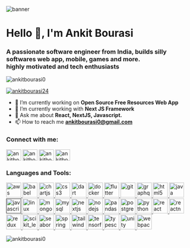 <img
  alt="banner"
  src="https://images.unsplash.com/photo-1647166545674-ce28ce93bdca?q=80&w=2070&auto=format&fit=crop&ixlib=rb-4.0.3&ixid=M3wxMjA3fDB8MHxwaG90by1wYWdlfHx8fGVufDB8fHx8fA%3D%3D"
/>
<h1 align="left">Hello 👋, I'm Ankit Bourasi</h1>
<h3 align="left">
  A passionate software engineer from India, builds silly softwares web app,
  mobile, games and more. <br />highly motivated and tech enthusiasts
</h3>

<p align="left">
  <img
    src="https://komarev.com/ghpvc/?username=ankitbourasi0&label=Profile%20views&color=0e75b6&style=flat"
    alt="ankitbourasi0"
  />
</p>

<p align="left">
  <a href="https://twitter.com/ankitbourasi24" target="blank"
    ><img
      src="https://img.shields.io/twitter/follow/ankitbourasi24?logo=twitter&style=for-the-badge"
      alt="ankitbourasi24"
  /></a>
</p>

- 🔭 I’m currently working on **Open Source Free Resources Web App** 
- 🌱 I’m currently working with **Next JS Framework** 
- 💬 Ask me about **React, NextJS, Javascript.**
- 📫 How to reach me **ankitbourasi0@gmail.com**


<h3 align="left">Connect with me:</h3>
<p align="left">
  <a href="https://twitter.com/ankitbourasi24" target="blank"
    ><img
      align="center"
      src="https://raw.githubusercontent.com/rahuldkjain/github-profile-readme-generator/master/src/images/icons/Social/twitter.svg"
      alt="ankitbourasi24"
      height="30"
      width="40"
  /></a>
  <a href="https://linkedin.com/in/ankitbourasi0" target="blank"
    ><img
      align="center"
      src="https://raw.githubusercontent.com/rahuldkjain/github-profile-readme-generator/master/src/images/icons/Social/linked-in-alt.svg"
      alt="ankitbourasi0"
      height="30"
      width="40"
  /></a>
  <a href="https://instagram.com/ankitbourasi0" target="blank"
    ><img
      align="center"
      src="https://raw.githubusercontent.com/rahuldkjain/github-profile-readme-generator/master/src/images/icons/Social/instagram.svg"
      alt="ankitbourasi0"
      height="30"
      width="40"
  /></a>
  <a href="https://www.leetcode.com/ankitbourasi0" target="blank"
    ><img
      align="center"
      src="https://raw.githubusercontent.com/rahuldkjain/github-profile-readme-generator/master/src/images/icons/Social/leet-code.svg"
      alt="ankitbourasi0"
      height="30"
      width="40"
  /></a>
</p>

<h3 align="left">Languages and Tools:</h3>
<p align="left">
  <a href="https://aws.amazon.com" target="_blank" rel="noreferrer">
    <img
      src="https://skillicons.dev/icons?i=aws"
      alt="aws"
      width="40"
      height="40"
    />
  </a>
  <a href="https://babeljs.io/" target="_blank" rel="noreferrer">
    <img
      src="https://skillicons.dev/icons?i=babel"
      alt="babel"
      width="40"
      height="40"
    />
  </a>
  <a href="https://www.chartjs.org" target="_blank" rel="noreferrer">
    <img
      src="https://www.chartjs.org/img/chartjs-logo.svg"
      alt="chartjs"
      width="40"
      height="40"
    />
  </a>
  <a href="https://www.w3schools.com/css/" target="_blank" rel="noreferrer">
    <img
      src="https://skillicons.dev/icons?i=css"
      alt="css3"
      width="40"
      height="40"
    />
  </a>
  <a href="https://dart.dev" target="_blank" rel="noreferrer">
    <img
      src="https://skillicons.dev/icons?i=dart"
      alt="dart"
      width="40"
      height="40"
    />
  </a>
  <a href="https://www.docker.com/" target="_blank" rel="noreferrer">
    <img
      src="https://skillicons.dev/icons?i=docker"
      alt="docker"
      width="40"
      height="40"
    />
  </a>
  <a href="https://flutter.dev" target="_blank" rel="noreferrer">
    <img
      src="https://skillicons.dev/icons?i=flutter"
      alt="flutter"
      width="40"
      height="40"
    />
  </a>
  <a href="https://git-scm.com/" target="_blank" rel="noreferrer">
    <img
      src="https://skillicons.dev/icons?i=git"
      alt="git"
      width="40"
      height="40"
    />
  </a>
  <a href="https://graphql.org" target="_blank" rel="noreferrer">
    <img
      src="https://skillicons.dev/icons?i=graphql"
      alt="graphql"
      width="40"
      height="40"
    />
  </a>
  <a href="https://www.w3.org/html/" target="_blank" rel="noreferrer">
    <img
      src="https://skillicons.dev/icons?i=html"
      alt="html5"
      width="40"
      height="40"
    />
  </a>
  <a href="https://www.java.com" target="_blank" rel="noreferrer">
    <img
      src="https://skillicons.dev/icons?i=java"
      alt="java"
      width="40"
      height="40"
    />
  </a>
  <a
    href=""
    target="_blank"
    rel="noreferrer"
  >
    <img
      src="https://skillicons.dev/icons?i=js"
      alt="javascript"
      width="40"
      height="40"
    />
  </a>
  <a href="https://www.linux.org/" target="_blank" rel="noreferrer">
    <img
      src="https://skillicons.dev/icons?i=linux"
      alt="linux"
      width="40"
      height="40"
    />
  </a>
  <a href="https://www.mongodb.com/" target="_blank" rel="noreferrer">
    <img
      src="https://skillicons.dev/icons?i=mongodb"
      alt="mongodb"
      width="40"
      height="40"
    />
  </a>
  <a href="https://www.mysql.com/" target="_blank" rel="noreferrer">
    <img
      src="https://skillicons.dev/icons?i=mysql"
      alt="mysql"
      width="40"
      height="40"
    />
  </a>
  <a href="https://nextjs.org/" target="_blank" rel="noreferrer">
    <img
      src="https://skillicons.dev/icons?i=nextjs"
      alt="nextjs"
      width="40"
      height="40"
    />
  </a>
  <a href="https://nodejs.org" target="_blank" rel="noreferrer">
    <img
      src="https://skillicons.dev/icons?i=nodejs"
      alt="nodejs"
      width="40"
      height="40"
    />
  </a>
  <a href="https://pandas.pydata.org/" target="_blank" rel="noreferrer">
    <img
      src="https://encrypted-tbn0.gstatic.com/images?q=tbn:ANd9GcQ5trjQESAG_x_Z2_qMw005kATsYYqIiXizD3ZETZo&s"
      alt="pandas"
      width="40"
      height="40"
    />
  </a>
  <a href="https://www.postgresql.org" target="_blank" rel="noreferrer">
    <img
      src="https://skillicons.dev/icons?i=postgres"
      alt="postgresql"
      width="40"
      height="40"
    />
  </a>
  <a href="https://www.python.org" target="_blank" rel="noreferrer">
    <img
      src="https://skillicons.dev/icons?i=py"
      alt="python"
      width="40"
      height="40"
    />
  </a>
  <a href="https://reactjs.org/" target="_blank" rel="noreferrer">
    <img
      src="https://skillicons.dev/icons?i=react"
      alt="react"
      width="40"
      height="40"
    />
  </a>
  <a href="https://reactnative.dev/" target="_blank" rel="noreferrer">
    <img
      src="https://skillicons.dev/icons?i=react"
      alt="reactnative"
      width="40"
      height="40"
    />
  </a>
  <a href="https://redux.js.org" target="_blank" rel="noreferrer">
    <img
      src="https://skillicons.dev/icons?i=redux"
      alt="redux"
      width="40"
      height="40"
    />
  </a>
  <a href="https://scikit-learn.org/" target="_blank" rel="noreferrer">
    <img
      src="https://scikit-learn.org/stable/_static/scikit-learn-logo-small.png"
      alt="scikit_learn"
      width="40"
      height="40"
    />
  </a>
  <a href="https://seaborn.pydata.org/" target="_blank" rel="noreferrer">
    <img
      src="https://seaborn.pydata.org/_static/logo-wide-lightbg.svg"
      alt="seaborn"
      width="40"
      height="40"
    />
  </a>
  <a href="https://spring.io/" target="_blank" rel="noreferrer">
    <img
      src="https://skillicons.dev/icons?i=spring"
      alt="spring"
      width="40"
      height="40"
    />
  </a>
  <a href="https://tailwindcss.com/" target="_blank" rel="noreferrer">
    <img
      src="https://skillicons.dev/icons?i=tailwind"
      alt="tailwind"
      width="40"
      height="40"
    />
  </a>
  <a href="https://www.tensorflow.org" target="_blank" rel="noreferrer">
    <img
      src="https://skillicons.dev/icons?i=tensorflow"
      alt="tensorflow"
      width="40"
      height="40"
    />
  </a>
  <a href="https://www.typescriptlang.org/" target="_blank" rel="noreferrer">
    <img
      src="https://skillicons.dev/icons?i=ts"
      alt="typescript"
      width="40"
      height="40"
    />
  </a>
  <a href="https://unity.com/" target="_blank" rel="noreferrer">
    <img
      src="https://skillicons.dev/icons?i=unity"
      alt="unity"
      width="40"
      height="40"
    />
  </a>
  <a href="https://webpack.js.org" target="_blank" rel="noreferrer">
    <img
      src="https://skillicons.dev/icons?i=webpack"
      alt="webpack"
      width="40"
      height="40"
    />
  </a>
</p>

<p>
  <img
    align="center"
    src="https://github-readme-stats.vercel.app/api/top-langs?username=ankitbourasi0&show_icons=true&locale=en&layout=compact"
    alt="ankitbourasi0"
  />
</p>
